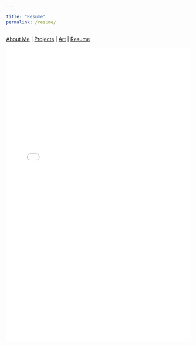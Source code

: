 ```yaml
---

title: "Resume"
permalink: /resume/
---
```


[About Me](/index.md/) | [Projects](/Projects.md/) | [Art](/Art.md/) | [Resume](/Resume.md/) 

<object data="assets/resume.pdf" width="1000" height="1000" type='application/pdf'/>
<embed src="assets/resume" type="application/pdf" width="100%" height="800px" />
